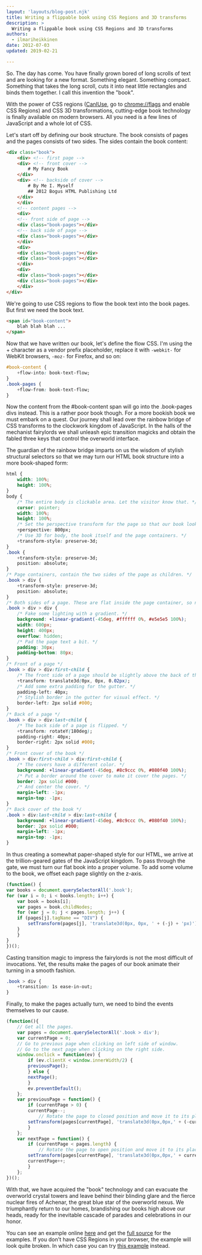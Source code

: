 ```yaml
---
layout: 'layouts/blog-post.njk'
title: Writing a flippable book using CSS Regions and 3D transforms
description: >
  Writing a flippable book using CSS Regions and 3D transforms
authors:
  - ilmariheikkinen
date: 2012-07-03
updated: 2019-02-21

---
```


So. The day has come. You have finally grown bored of long scrolls of text and are looking for a new format. Something elegant. Something compact. Something that takes the long scroll, cuts it into neat little rectangles and binds them together. I call this invention the "book".

With the power of CSS regions ([CanIUse](https://caniuse.com/#feat=css-regions), go to [chrome://flags](chrome://flags) and enable CSS Regions) and CSS 3D transformations, cutting-edge book technology is finally available on modern browsers. All you need is a few lines of JavaScript and a whole lot of CSS.

Let's start off by defining our book structure. The book consists of pages and the pages consists of two sides. The sides contain the book content:


```html
<div class="book">
    <div> <!-- first page -->
    <div> <!-- front cover -->
        # My Fancy Book
    </div>
    <div> <!-- backside of cover -->
        # By Me I. Myself
        ## 2012 Bogus HTML Publishing Ltd
    </div>
    </div>
    <!-- content pages -->
    <div>
    <!-- front side of page -->
    <div class="book-pages"></div>
    <!-- back side of page -->
    <div class="book-pages"></div>
    </div>
    <div>
    <div class="book-pages"></div>
    <div class="book-pages"></div>
    </div>
    <div>
    <div class="book-pages"></div>
    <div class="book-pages"></div>
    </div>
</div>
```

We're going to use CSS regions to flow the book text into the book pages. But first we need the book text.


```html
<span id="book-content">
    blah blah blah ...
</span>
```

Now that we have written our book, let's define the flow CSS. I'm using the + character as a vendor prefix placeholder, replace it with `-webkit-` for WebKit browsers, `-moz-` for Firefox, and so on:

```css
#book-content {
    +flow-into: book-text-flow;
}
.book-pages {
    +flow-from: book-text-flow;
}
```

Now the content from the #book-content span will go into the .book-pages divs instead. This is a rather poor book though. For a more bookish book we must embark on a quest. Our journey shall lead over the rainbow bridge of CSS transforms to the clockwork kingdom of JavaScript. In the halls of the mechanist fairylords we shall unleash epic transition magicks and obtain the fabled three keys that control the overworld interface.

The guardian of the rainbow bridge imparts on us the wisdom of stylish structural selectors so that we may turn our HTML book structure into a more book-shaped form:

```css
html {
    width: 100%;
    height: 100%;
}
body {
    /* The entire body is clickable area. Let the visitor know that. */
    cursor: pointer;
    width: 100%;
    height: 100%;
    /* Set the perspective transform for the page so that our book looks 3D. */
    +perspective: 800px;
    /* Use 3D for body, the book itself and the page containers. */
    +transform-style: preserve-3d;
}
.book {
    +transform-style: preserve-3d;
    position: absolute;
}
/* Page containers, contain the two sides of the page as children. */
.book > div {
    +transform-style: preserve-3d;
    position: absolute;
}
/* Both sides of a page. These are flat inside the page container, so no preserve-3d. */
.book > div > div {
    /* Fake some lighting with a gradient. */
    background: +linear-gradient(-45deg, #ffffff 0%, #e5e5e5 100%);
    width: 600px;
    height: 400px;
    overflow: hidden;
    /* Pad the page text a bit. */
    padding: 30px;
    padding-bottom: 80px;
}
/* Front of a page */
.book > div > div:first-child {
    /* The front side of a page should be slightly above the back of the page. */
    +transform: translate3d(0px, 0px, 0.02px);
    /* Add some extra padding for the gutter. */
    padding-left: 40px;
    /* Stylish border in the gutter for visual effect. */
    border-left: 2px solid #000;
}
/* Back of a page */
.book > div > div:last-child {
    /* The back side of a page is flipped. */
    +transform: rotateY(180deg);
    padding-right: 40px;
    border-right: 2px solid #000;
}
/* Front cover of the book */
.book > div:first-child > div:first-child {
    /* The covers have a different color. */
    background: +linear-gradient(-45deg, #8c9ccc 0%, #080f40 100%);
    /* Put a border around the cover to make it cover the pages. */
    border: 2px solid #000;
    /* And center the cover. */
    margin-left: -1px;
    margin-top: -1px;
}
/* Back cover of the book */
.book > div:last-child > div:last-child {
    background: +linear-gradient(-45deg, #8c9ccc 0%, #080f40 100%);
    border: 2px solid #000;
    margin-left: -1px;
    margin-top: -1px;
}
```

In thus creating a somewhat paper-shaped style for our HTML, we arrive at the trillion-geared gates of the JavaScript kingdom. To pass through the gate, we must turn our flat book into a proper volume. To add some volume to the book, we offset each page slightly on the z-axis.

```js
(function() {
var books = document.querySelectorAll('.book');
for (var i = 0; i < books.length; i++) {
    var book = books[i];
    var pages = book.childNodes;
    for (var j = 0; j < pages.length; j++) {
    if (pages[j].tagName == "DIV") {
        setTransform(pages[j], 'translate3d(0px, 0px, ' + (-j) + 'px)');
    }
    }
}
})();
```


Casting transition magic to impress the fairylords is not the most difficult of invocations. Yet, the results make the pages of our book animate their turning in a smooth fashion.

```css
.book > div {
    +transition: 1s ease-in-out;
}
```

Finally, to make the pages actually turn, we need to bind the events themselves to our cause.

```js
(function(){
    // Get all the pages.
    var pages = document.querySelectorAll('.book > div');
    var currentPage = 0;
    // Go to previous page when clicking on left side of window.
    // Go to the next page when clicking on the right side.
    window.onclick = function(ev) {
        if (ev.clientX < window.innerWidth/2) {
        previousPage();
        } else {
        nextPage();
        }
        ev.preventDefault();
    };
    var previousPage = function() {
        if (currentPage > 0) {
        currentPage--;
            // Rotate the page to closed position and move it to its place in the closed page stack.
        setTransform(pages[currentPage], 'translate3d(0px,0px,' + (-currentPage) + 'px) rotateY(0deg)');
        }
    };
    var nextPage = function() {
        if (currentPage < pages.length) {
            // Rotate the page to open position and move it to its place in the opened stack.
        setTransform(pages[currentPage], 'translate3d(0px,0px,' + currentPage + 'px) rotateY(-150deg)');
        currentPage++;
        }
    };
})();
```

With that, we have acquired the "book" technology and can evacuate the overworld crystal towers and leave behind their blinding glare and the fierce nuclear fires of Achenar, the great blue star of the overworld nexus. We triumphantly return to our homes, brandishing our books high above our heads, ready for the inevitable cascade of parades and celebrations in our honor.

You can see an example online [here](https://fhtr.org/html-book/) and get the [full source](https://github.com/kig/html-book) for the examples. If you don't have CSS Regions in your browser, the example will look quite broken. In which case you can try [this example](https://fhtr.org/html-book/no_regions.html) instead.


